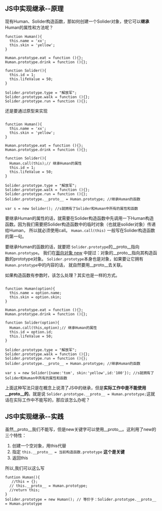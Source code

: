 ## JS中实现继承--原理

现有Human、Solider构造函数，那如何创建一个Solider对象，使它可以**继承**Human的属性和方法呢？
```
function Human(){
  this.name = 'xx';
  this.skin = 'yellow';
}

Human.prototype.eat = function (){};
Human.prototype.drink = function (){};

function Solider(){
  this.id = 1;
  this.lifeValue = 50;
}

Solider.prototype.type = "解放军";
Solider.prototype.walk = function (){};
Solider.prototype.run = function (){};

```

还是要通过原型来实现

```

function Human(){
  this.name = 'xx';
  this.skin = 'yellow';
}

Human.prototype.eat = function (){};
Human.prototype.drink = function (){};

function Solider(){
  Human.call(this);// 继承Human的属性
  this.id = 1;
  this.lifeValue = 50;
}

Solider.prototype.type = "解放军";
Solider.prototype.walk = function (){};
Solider.prototype.run = function (){};
Solider.prototype.__proto__ = Human.prototype; //继承Human的函数

var s = new Solider(); //s就拥有了Solider和Human中所有的属性和函数

```

要继承Human的属性的话，就需要在Solider构造函数中先调用一下Human构造函数。因为我们需要把Solider构造函数中的临时对象（也就是solider对象）传递给Human，
所以就必须使用call。 `Human.call(this)` 一般写在Solider构造函数的第一句。

要继承Human的函数的话，就要把 `Solider.prototype`的__proto__指向`Human.prototype`。 
我们在[面向对象 new](https://github.com/monalisali/articles/blob/master/js/%E9%9D%A2%E5%90%91%E5%AF%B9%E8%B1%A1%20new.md)
中提过：对象的__proto__指向其构造函数的prototype对象。 `Solider.prototype`本身也是对象，如果要让它拥有`Human.prototype`中的内容的话，
就自然要用__proto__去关联。

如果构造函数有参数时，该怎么处理？其实也是一样的方式。

```

function Human(option){
  this.name = option.name;
  this.skin = option.skin;
}

Human.prototype.eat = function (){};
Human.prototype.drink = function (){};

function Solider(option){
  Human.call(this,option);// 继承Human的属性
  this.id = option.id;
  this.lifeValue = 50;
}

Solider.prototype.type = "解放军";
Solider.prototype.walk = function (){};
Solider.prototype.run = function (){};
Solider.prototype.__proto__ = Human.prototype; //继承Human的函数

var s = new Solider({name:'tom', skin:'yellow',id:'100'}); //s就拥有了Solider和Human中所有的属性和函数

```

上面这种写法只是在概念上说清了JS中的继承，但是**实际工作中是不能使用__proto__的**。就是说 `Solider.prototype.__proto__ = Human.prototype;`这就话在实际工作中不能写的，那应该怎么办呢？


## JS中实现继承--实践
虽然__proto__我们不能写，但是new关键字可以使用__proto__。这利用了new的三个特性：
1. 创建一个空对象，用this代替
2. 指定 `this.__proto__ = 当前构造函数.prototype` **这个是关键**
3. 返回this

所以,我们可以这么写
```
funtion Human(){
   //this = {};
  // this.__proto__ = Human.prototype;
  //return this;
}
Solider.prototype = new Human(); // 等价于：Solider.prototype.__proto__ = Human.prototype
```






